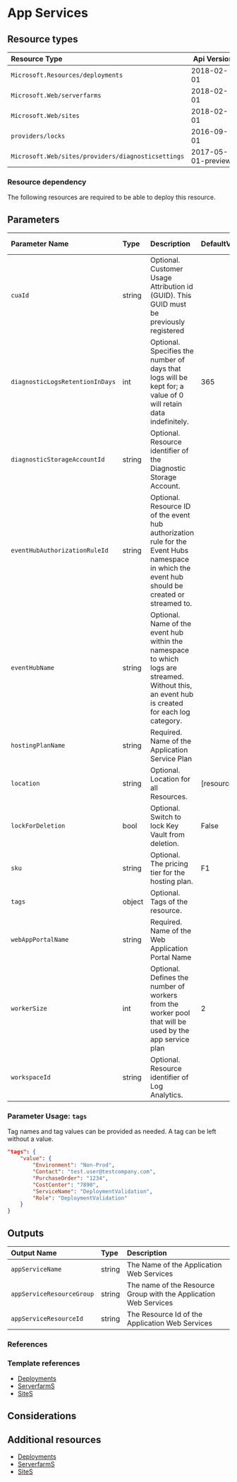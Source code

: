 # App Services


## Resource types

|Resource Type| Api Version|
|:--|:--|
|`Microsoft.Resources/deployments`|2018-02-01|
|`Microsoft.Web/serverfarms`|2018-02-01|
|`Microsoft.Web/sites`	|2018-02-01|
|`providers/locks`	|2016-09-01|
|`Microsoft.Web/sites/providers/diagnosticsettings`|2017-05-01-preview|


### Resource dependency

The following resources are required to be able to deploy this resource.

## Parameters

| Parameter Name | Type | Description | DefaultValue | Allowed Values |
| :-- | :-- | :-- | :-- | :-- |
| `cuaId` | string | Optional. Customer Usage Attribution id (GUID). This GUID must be previously registered |  |  |
| `diagnosticLogsRetentionInDays` | int | Optional. Specifies the number of days that logs will be kept for; a value of 0 will retain data indefinitely. | 365 |  |
| `diagnosticStorageAccountId` | string | Optional. Resource identifier of the Diagnostic Storage Account. |  |  |
| `eventHubAuthorizationRuleId` | string | Optional. Resource ID of the event hub authorization rule for the Event Hubs namespace in which the event hub should be created or streamed to. |  |  |
| `eventHubName` | string | Optional. Name of the event hub within the namespace to which logs are streamed. Without this, an event hub is created for each log category. |  |  |
| `hostingPlanName` | string | Required. Name of the Application Service Plan |  |  |
| `location` | string | Optional. Location for all Resources. | [resourceGroup().location] |  |
| `lockForDeletion` | bool | Optional. Switch to lock Key Vault from deletion. | False |  |
| `sku` | string | Optional. The pricing tier for the hosting plan. | F1 |  |
| `tags` | object | Optional. Tags of the resource. |  |  |
| `webAppPortalName` | string | Required. Name of the Web Application Portal Name |  |  |
| `workerSize` | int | Optional. Defines the number of workers from the worker pool that will be used by the app service plan | 2 |  |
| `workspaceId` | string | Optional. Resource identifier of Log Analytics. |  |  |

### Parameter Usage: `tags`

Tag names and tag values can be provided as needed. A tag can be left without a value.

```json
"tags": {
    "value": {
        "Environment": "Non-Prod",
        "Contact": "test.user@testcompany.com",
        "PurchaseOrder": "1234",
        "CostCenter": "7890",
        "ServiceName": "DeploymentValidation",
        "Role": "DeploymentValidation"
    }
}
```

## Outputs

| Output Name | Type | Description |
| :-- | :-- | :-- |
| `appServiceName` | string | The Name of the Application Web Services |
| `appServiceResourceGroup` | string | The name of the Resource Group with the Application Web Services |
| `appServiceResourceId` | string | The Resource Id of the Application Web Services |

### References

### Template references

- [Deployments](https://docs.microsoft.com/en-us/azure/templates/Microsoft.Resources/2018-02-01/deployments)
- [ServerfarmS](https://docs.microsoft.com/en-us/azure/templates/Microsoft.Web/2018-02-01/serverfarms)
- [SiteS](https://docs.microsoft.com/en-us/azure/templates/Microsoft.Web/2018-02-01/sites)

## Considerations

## Additional resources

- [Deployments](https://docs.microsoft.com/en-us/azure/templates/Microsoft.Resources/2018-02-01/deployments)
- [ServerfarmS](https://docs.microsoft.com/en-us/azure/templates/Microsoft.Web/2018-02-01/serverfarms)
- [SiteS](https://docs.microsoft.com/en-us/azure/templates/Microsoft.Web/2018-02-01/sites)

